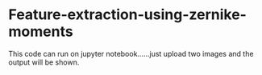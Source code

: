 # Feature-extraction-using-zernike-moments


This code can run on jupyter notebook......just upload two images and the output will be shown.
